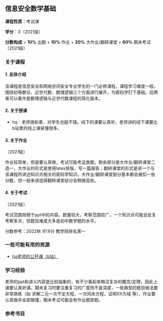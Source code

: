 ## 信息安全数学基础

**课程性质**：考试课

**学分**：3（2021级）

**分数构成** = **10%** 出勤 + **10%** 作业 + **20%** 大作业/翻转课堂 + **60%** 期末考试（2021级）

### 关于课程

#### 1. 总体介绍

该课程是信息安全和网络空间安全专业学生的一门必修课程，课程学习难度一般，围绕初等数论、近世代数、数理逻辑三个方面进行展开，为密码学打下基础。后两者可以看作是数理逻辑与近世代数课程的简化版本。

#### 2. 关于授课

- hq：老师很和善，对学生也挺不错。线下的课要认真听，老师讲的线下课要比b站里的线上课易懂很多。

#### 3. 关于作业

（2021级）

作业较简单，但是要认真做，考试可能考这类题。剩余部分是大作业/翻转课堂二选一，大作业的形式是使用latex排版，写一篇报告；翻转课堂的形式是讲一个与该课程所讲述知识点相关的密码学知识。大作业/翻转课堂部分基本都会被扣一些分数，但一般来讲选择翻转课堂给分会稍微高些。

#### 4. 关于考试

（2021级）

考试范围局限于ppt中的内容。题量较大，考察范围较广，一个知识点可能会反复考察多次，但题目难度大多是初中数学题的水平。

分数参考：2022秋 97.6分 教学班排名第一

### 一些可能有用的资源

- [hq老师的公开课（b站）](https://www.bilibili.com/video/BV1zt411S7r8/?vd_source=3e4e9fc8cacb3c9049e331d2f5884adf)

### 学习经验

老师的ppt和讲义内容是比较抽象的，有不少看起来晦涩复杂的概念/定理，因此上课要认真听课。期末复习时要注重复习的广度而不是深度，一些典型的题目做法要非常熟练（如 求解二元一次不定方程、一次同余方程，证明XX为域 等），作业要认真做并全部搞懂，期末考试可能会有作业题原题。

### 参考书目

